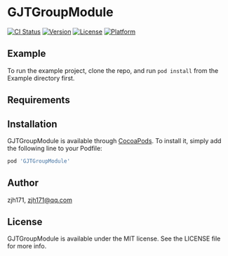 # GJTGroupModule

[![CI Status](https://img.shields.io/travis/zjh171/GJTGroupModule.svg?style=flat)](https://travis-ci.org/zjh171/GJTGroupModule)
[![Version](https://img.shields.io/cocoapods/v/GJTGroupModule.svg?style=flat)](https://cocoapods.org/pods/GJTGroupModule)
[![License](https://img.shields.io/cocoapods/l/GJTGroupModule.svg?style=flat)](https://cocoapods.org/pods/GJTGroupModule)
[![Platform](https://img.shields.io/cocoapods/p/GJTGroupModule.svg?style=flat)](https://cocoapods.org/pods/GJTGroupModule)

## Example

To run the example project, clone the repo, and run `pod install` from the Example directory first.

## Requirements

## Installation

GJTGroupModule is available through [CocoaPods](https://cocoapods.org). To install
it, simply add the following line to your Podfile:

```ruby
pod 'GJTGroupModule'
```

## Author

zjh171, zjh171@qq.com

## License

GJTGroupModule is available under the MIT license. See the LICENSE file for more info.
